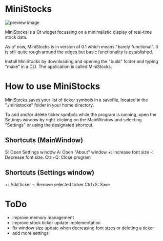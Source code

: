 # MiniStocks

![preview image](https://i.imgur.com/8aCoIzE.png)

MiniStocks is a Qt widget focussing on a minimalistic display of real-time stock data.

As of now, MiniStocks is in version of 0.1 which means "barely functional". It is still quite rough around the edges but basic functionality is established.

Install MiniStocks by downloading and opening the "build" folder and typing "make" in a CLI. The application is called MiniStocks.

# How to use MiniStocks

MiniStocks saves your list of ticker symbols in a savefile, located in the "./ministocks" folder in your home directory. 

To add and/or delete ticker symbols while the program is running, open the Settings window by right-clicking on the MainWindow and selecting "Settings" or using the designated shortcut.

## Shortcuts (MainWindow)
S: Open Settings window
A: Open "About" window
+: Increase font size
-: Decrease font size.
Ctrl+Q: Close program

## Shortcuts (Settings window)
+: Add ticker
-: Remove selected ticker 
Ctrl+S: Save 

# ToDo
- improve memory management 
- improve stock ticker update implementation
- fix window size update when decreasing font sizes or deleting a ticker
- add more settings 
